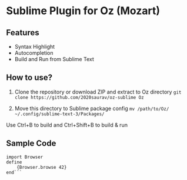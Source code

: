 Sublime Plugin for Oz (Mozart)
==============================
Features
---------
* Syntax Highlight
* Autocompletion
* Build and Run from Sublime Text

How to use?
-----------
1. Clone the repository or download ZIP and extract to Oz directory
`git clone https://github.com/2020saurav/oz-sublime Oz`

2. Move this directory to Sublime package config
`mv /path/to/Oz/ ~/.config/sublime-text-3/Packages/`

Use Ctrl+B to build and Ctrl+Shift+B to build & run

Sample Code
-----------
```functor
import Browser
define
	{Browser.browse 42}
end```

